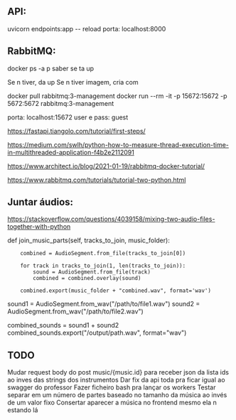 ## API:

uvicorn endpoints:app -- reload
porta: localhost:8000

## RabbitMQ:

docker ps -a p saber se ta up

Se n tiver, da up
Se n tiver imagem, cria com

docker pull rabbitmq:3-management
docker run --rm -it -p 15672:15672 -p 5672:5672 rabbitmq:3-management

porta: localhost:15672
user e pass: guest

https://fastapi.tiangolo.com/tutorial/first-steps/

https://medium.com/swlh/python-how-to-measure-thread-execution-time-in-multithreaded-application-f4b2e2112091

https://www.architect.io/blog/2021-01-19/rabbitmq-docker-tutorial/

https://www.rabbitmq.com/tutorials/tutorial-two-python.html

## Juntar áudios:

https://stackoverflow.com/questions/4039158/mixing-two-audio-files-together-with-python

def join_music_parts(self, tracks_to_join, music_folder):

        combined = AudioSegment.from_file(tracks_to_join[0])

        for track in tracks_to_join(1, len(tracks_to_join)):
            sound = AudioSegment.from_file(track)
            combined = combined.overlay(sound)

        combined.export(music_folder + "combined.wav", format='wav')
        

sound1 = AudioSegment.from_wav("/path/to/file1.wav")
sound2 = AudioSegment.from_wav("/path/to/file2.wav")

combined_sounds = sound1 + sound2
combined_sounds.export("/output/path.wav", format="wav")


 ## TODO ##
 Mudar request body do post music/{music.id} para receber json da lista ids ao inves das strings dos instrumentos
 Dar fix da api toda pra ficar igual ao swagger do professor
 Fazer ficheiro bash pra lançar os workers
 Testar separar em um número de partes baseado no tamanho da música ao invés de um valor fixo
 Consertar aparecer a música no frontend mesmo ela n estando lá